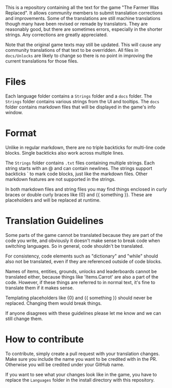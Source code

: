 This is a repository containing all the text for the game "The Farmer Was Replaced". It allows community members to submit translation corrections and improvements.
Some of the translations are still machine translations though many have been revised or remade by translators. They are reasonably good, but there are sometimes errors, especially in the shorter strings.
Any corrections are greatly appreciated.

Note that the original game texts may still be updated. This will cause any community translations of that text to be overridden. 
All files in `docs/Unlocks` are likely to change so there is no point in improving the current translations for those files.

# Files
Each language folder contains a `Strings` folder and a `docs` folder. The `Strings` folder contains various strings from the UI and tooltips. 
The `docs` folder contains markdown files that will be displayed in the game's info window.

# Format
Unlike in regular markdown, there are no triple backticks for multi-line code blocks. Single backticks also work across multiple lines.

The `Strings` folder contains `.txt` files containing multiple strings. Each string starts with an @ and can contain newlines. 
The strings support backticks \` to mark code blocks, just like the markdown files. Other markdown features are not supported in the strings.

In both markdown files and string files you may find things enclosed in curly braces or double curly braces like {0} and {{ something }}. 
These are placeholders and will be replaced at runtime.

# Translation Guidelines
Some parts of the game cannot be translated because they are part of the code you write, and obviously it doesn't make sense to break code when switching languages. So in general, code shouldn't be translated.

For consistency, code elements such as "dictionary" and "while" should also not be translated, even if they are referenced outside of code blocks.

Names of items, entities, grounds, unlocks and leaderboards cannot be translated either, because things like 'Items.Carrot' are also a part of the code. 
However, if these things are referred to in normal text, it's fine to translate them if it makes sense.

Templating placeholders like {0} and {{ something }} should never be replaced. Changing them would break things.

If anyone disagrees with these guidelines please let me know and we can still change them.

# How to contribute
To contribute, simply create a pull request with your translation changes. 
Make sure you include the name you want to be credited with in the PR. Otherwise you will be credited under your GitHub name.

If you want to see what your changes look like in the game, you have to replace the `Languages` folder in the install directory with this repository.
